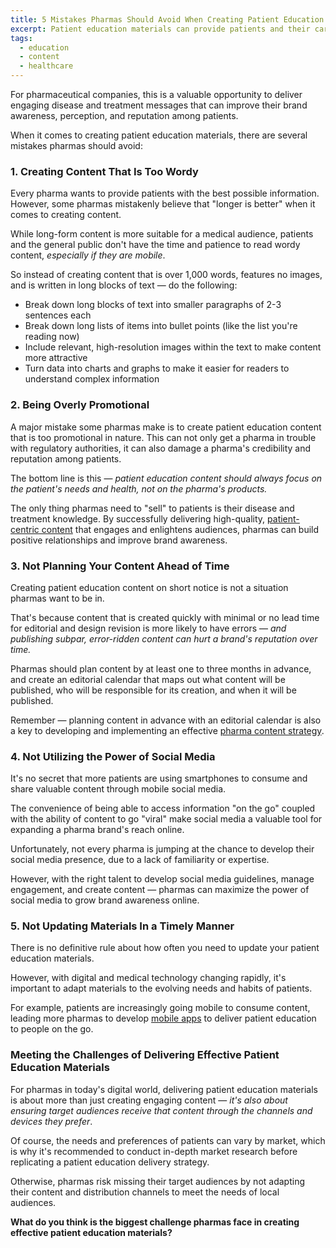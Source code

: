 ```yaml
---
title: 5 Mistakes Pharmas Should Avoid When Creating Patient Education Content
excerpt: Patient education materials can provide patients and their caregivers with the information they need to make better healthcare decisions — especially when it comes to medications and treatment. 
tags:
  - education
  - content
  - healthcare
---
```


For pharmaceutical companies, this is a valuable opportunity to deliver engaging disease and treatment messages that can improve their brand awareness, perception, and reputation among patients.  
        
When it comes to creating patient education materials, there are several mistakes pharmas should avoid: 


### 1. Creating Content That Is Too Wordy 

Every pharma wants to provide patients with the best possible information. However, some pharmas mistakenly believe that "longer is better" when it comes to creating content.  

While long-form content is more suitable for a medical audience, patients and the general public don't have the time and patience to read wordy content, *especially if they are mobile*.  

So instead of creating content that is over 1,000 words, features no images, and is written in long blocks of text — do the following:

- Break down long blocks of text into smaller paragraphs of 2-3 sentences each
- Break down long lists of items into bullet points (like the list you're reading now)
- Include relevant, high-resolution images within the text to make content more attractive
- Turn data into charts and graphs to make it easier for readers to understand complex information


### 2. Being Overly Promotional 

A major mistake some pharmas make is to create patient education content that is too promotional in nature. This can not only get a pharma in trouble with regulatory authorities, it can also damage a pharma's credibility and reputation among patients. 

The bottom line is this — *patient education content should always focus on the patient's needs and health, not on the pharma's products.* 

The only thing pharmas need to "sell" to patients is their disease and treatment knowledge. By successfully delivering high-quality, [patient-centric content](http://blog.innocellence.com/2016/09/23/why-pharmas-shouldnt-ignore-patient-centric-content-2/) that engages and enlightens audiences, pharmas can build positive relationships and improve brand awareness. 

### 3. Not Planning Your Content Ahead of Time

Creating patient education content on short notice is not a situation pharmas want to be in. 

That's because content that is created quickly with minimal or no lead time for editorial and design revision is more likely to have errors — *and publishing subpar, error-ridden content can hurt a brand's reputation over time.* 

Pharmas should plan content by at least one to three months in advance, and create an editorial calendar that maps out what content will be published, who will be responsible for its creation, and when it will be published. 

Remember — planning content in advance with an editorial calendar is also a key to developing and implementing an effective [pharma content strategy](http://blog.innocellence.com/2016/07/12/content-strategy-what-is-it-and-why-does-every-pharma-need-one/).  

### 4. Not Utilizing the Power of Social Media

It's no secret that more patients are using smartphones to consume and share valuable content through mobile social media. 

The convenience of being able to access information "on the go" coupled with the ability of content to go "viral" make social media a valuable tool for expanding a pharma brand's reach online. 

Unfortunately, not every pharma is jumping at the chance to develop their social media presence, due to a lack of familiarity or expertise. 

However, with the right talent to develop social media guidelines, manage engagement, and create content — pharmas can maximize the power of social media to grow brand awareness online. 


### 5. Not Updating Materials In a Timely Manner 

There is no definitive rule about how often you need to update your patient education materials.

However, with digital and medical technology changing rapidly, it's important to adapt materials to the evolving needs and habits of patients.  

For example, patients are increasingly going mobile to consume content, leading more pharmas to develop [mobile apps](http://blog.innocellence.com/2015/11/18/3-reasons-why-your-business-needs-a-mobile-app/) to deliver patient education to people on the go.  


### Meeting the Challenges of Delivering Effective Patient Education Materials

For pharmas in today's digital world, delivering patient education materials is about more than just creating engaging content — *it's also about ensuring target audiences receive that content through the channels and devices they prefer*. 

Of course, the needs and preferences of patients can vary by market, which is why it's recommended to conduct in-depth market research before replicating a patient education delivery strategy. 

Otherwise, pharmas risk missing their target audiences by not adapting their content and distribution channels to meet the needs of local audiences. 

**What do you think is the biggest challenge pharmas face in creating effective patient education materials?**